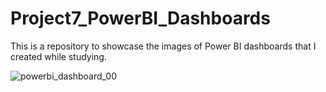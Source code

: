 # Project7_PowerBI_Dashboards

This is a repository to showcase the images of Power BI dashboards that I created while studying.

![powerbi_dashboard_00](https://user-images.githubusercontent.com/44724944/231781678-a651b5f6-001b-40b1-add6-280624ac4760.png)


